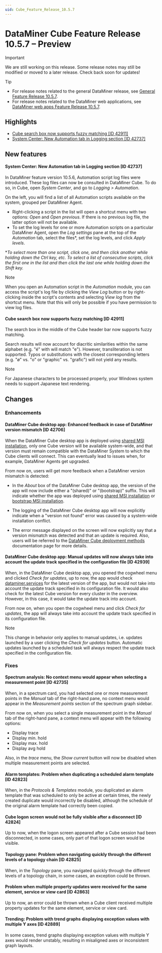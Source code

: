 ```yaml
---
uid: Cube_Feature_Release_10.5.7
---
```


# DataMiner Cube Feature Release 10.5.7 – Preview

> [!IMPORTANT]
> We are still working on this release. Some release notes may still be modified or moved to a later release. Check back soon for updates!

> [!TIP]
>
> - For release notes related to the general DataMiner release, see [General Feature Release 10.5.7](xref:General_Feature_Release_10.5.7).
> - For release notes related to the DataMiner web applications, see [DataMiner web apps Feature Release 10.5.7](xref:Web_apps_Feature_Release_10.5.7).

## Highlights

- [Cube search box now supports fuzzy matching [ID 42911]](#cube-search-box-now-supports-fuzzy-matching-id-42911)
- [System Center: New Automation tab in Logging section [ID 42737]](#system-center-new-automation-tab-in-logging-section-id-42737)

## New features

#### System Center: New Automation tab in Logging section [ID 42737]

<!-- MR 10.4.0 [CU16] / 10.5.0 [CU4] - FR 10.5.7 -->

In DataMiner feature version 10.5.6, Automation script log files were introduced. These log files can now be consulted in DataMiner Cube. To do so, in Cube, open *System Center*, and go to *Logging > Automation*.

On the left, you will find a list of all Automation scripts available on the system, grouped per DataMiner Agent.

- Right-clicking a script in the list will open a shortcut menu with two options: *Open* and *Open previous*. If there is no previous log file, the latter option will not be available.
- To set the log levels for one or more Automation scripts on a particular DataMiner Agent, open the *Log settings* pane at the top of the *Automation* tab, select the files\*, set the log levels, and click *Apply levels*.

\**To select more than one script, click one, and then click another while holding down the Ctrl key, etc. To select a list of consecutive scripts, click the first one in the list and then click the last one while holding down the Shift key.*

> [!NOTE]
> When you open an Automation script in the *Automation* module, you can access the script's log file by clicking the *View Log* button or by right-clicking inside the script's contents and selecting *View log* from the shortcut menu. Note that this will only be possible if you have permission to view log files.

#### Cube search box now supports fuzzy matching [ID 42911]

<!-- MR 10.4.0 [CU16] / 10.5.0 [CU4] - FR 10.5.7 -->

The search box in the middle of the Cube header bar now supports fuzzy matching.

Search results will now account for diacritic similarities within the same alphabet (e.g. "é" with will match "e"). However, transliteration is not supported. Typos or substitutions with the closest corresponding letters (e.g. "ø" vs. "o" or "graphic" vs. "grafic") will not yield any results.

> [!NOTE]
> For Japanese characters to be processed properly, your Windows system needs to support Japanese text rendering.

## Changes

### Enhancements

#### DataMiner Cube desktop app: Enhanced feedback in case of DataMiner version mismatch [ID 42706]

<!-- MR 10.4.0 [CU16] / 10.5.0 [CU4] - FR 10.5.7 -->

When the DataMiner Cube desktop app is deployed using [shared MSI installation](xref:DataMiner_Cube_deployment_methods#shared-msi-installation), only one Cube version will be available system-wide, and that version must remain compatible with the DataMiner System to which the Cube clients will connect. This can eventually lead to issues when, for example, DataMiner Agents get upgraded.

From now on, users will get more feedback when a DataMiner version mismatch is detected:

- In the *About* box of the DataMiner Cube desktop app, the version of the app will now include either a "(shared)" or "(bootstrap)" suffix. This will indicate whether the app was deployed using [shared MSI installation](xref:DataMiner_Cube_deployment_methods#shared-msi-installation) or [bootstrap MSI installation](xref:DataMiner_Cube_deployment_methods#bootstrap-msi-installation).

- The logging of the DataMiner Cube desktop app will now explicitly indicate when a "version not found" error was caused by a system-wide installation conflict.

- The error message displayed on the screen will now explicitly say that a version mismatch was detected and that an update is required. Also, users will be referred to the [DataMiner Cube deployment methods](xref:DataMiner_Cube_deployment_methods) documentation page for more details.

#### DataMiner Cube desktop app: Manual updates will now always take into account the update track specified in the configuration file [ID 42939]

<!-- MR 10.4.0 [CU16] / 10.5.0 [CU4] - FR 10.5.7 -->

When, in the DataMiner Cube desktop app, you opened the cogwheel menu and clicked *Check for updates*, up to now, the app would check [dataminer.services](https://dataminer.services/) for the latest version of the app, but would not take into account the update track specified in its configuration file. It would also check for the latest Cube version for every cluster in the overview. However, in this case, it would take the update track into account.

From now on, when you open the cogwheel menu and click *Check for updates*, the app will always take into account the update track specified in its configuration file.

> [!NOTE]
> This change in behavior only applies to manual updates, i.e. updates launched by a user clicking the *Check for updates* button. Automatic updates launched by a scheduled task will always respect the update track specified in the configuration file.

### Fixes

#### Spectrum analysis: No context menu would appear when selecting a measurement point [ID 42735]

<!-- MR 10.4.0 [CU16] / 10.5.0 [CU4] - FR 10.5.7 -->

When, in a spectrum card, you had selected one or more measurement points in the *Manual* tab of the right-hand pane, no context menu would appear in the *Measurement points* section of the spectrum graph sidebar.

From now on, when you select a single measurement point in the *Manual* tab of the right-hand pane, a context menu will appear with the following options:

- Display trace
- Display min. hold
- Display max. hold
- Display avg hold

Also, in the *trace* menu, the *Show current* button will now be disabled when multiple measurement points are selected.

#### Alarm templates: Problem when duplicating a scheduled alarm template [ID 42823]

<!-- MR 10.4.0 [CU16] / 10.5.0 [CU4] - FR 10.5.7 -->

When, in the *Protocols & Templates* module, you duplicated an alarm template that was scheduled to only be active at certain times, the newly created duplicate would incorrectly be disabled, although the schedule of the original alarm template had correctly been copied.

#### Cube logon screen would not be fully visible after a disconnect [ID 42824]

<!-- MR 10.4.0 [CU16] / 10.5.0 [CU4] - FR 10.5.7 -->

Up to now, when the logon screen appeared after a Cube session had been disconnected, in some cases, only part of that logon screen would be visible.

#### Topology pane: Problem when navigating quickly through the different levels of a topology chain [ID 42825]

<!-- MR 10.4.0 [CU16] / 10.5.0 [CU4] - FR 10.5.7 -->

When, in the *Topology* pane, you navigated quickly through the different levels of a topology chain, in some cases, an exception could be thrown.

#### Problem when multiple property updates were received for the same element, service or view card [ID 42863]

<!-- MR 10.4.0 [CU16] / 10.5.0 [CU4] - FR 10.5.7 -->

Up to now, an error could be thrown when a Cube client received multiple property updates for the same element, service or view card.

#### Trending: Problem with trend graphs displaying exception values with multiple Y axes [ID 42889]

<!-- MR 10.4.0 [CU16] / 10.5.0 [CU4] - FR 10.5.7 -->

In some cases, trend graphs displaying exception values with multiple Y axes would render unstably, resulting in misaligned axes or inconsistent graph layouts.
